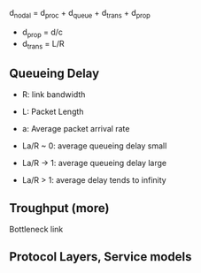 d<sub>nodal</sub> = d<sub>proc</sub> + d<sub>queue</sub> + d<sub>trans</sub> + d<sub>prop</sub>

* d<sub>prop</sub> = d/c
* d<sub>trans</sub> = L/R

## Queueing Delay

* R: link bandwidth
* L: Packet Length
* a: Average packet arrival rate

* La/R ~ 0: average queueing delay small
* La/R &rarr; 1: average queueing delay large
* La/R > 1: average delay tends to infinity

## Troughput (more)

Bottleneck link

## Protocol Layers, Service models

